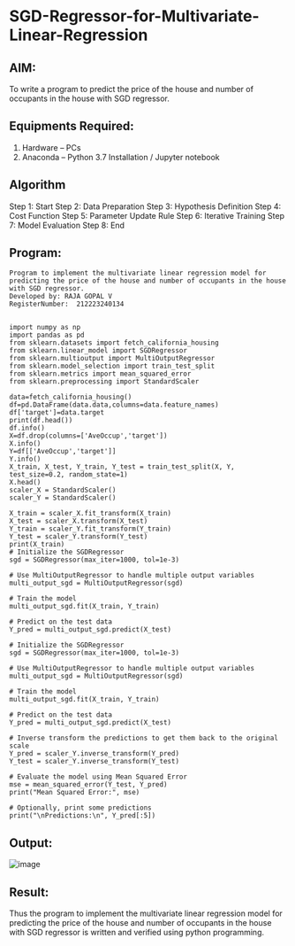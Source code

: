 # SGD-Regressor-for-Multivariate-Linear-Regression

## AIM:
To write a program to predict the price of the house and number of occupants in the house with SGD regressor.

## Equipments Required:
1. Hardware – PCs
2. Anaconda – Python 3.7 Installation / Jupyter notebook

## Algorithm
Step 1: Start
Step 2: Data Preparation
Step 3: Hypothesis Definition
Step 4: Cost Function
Step 5: Parameter Update Rule
Step 6: Iterative Training
Step 7: Model Evaluation
Step 8: End

## Program:
```
Program to implement the multivariate linear regression model for predicting the price of the house and number of occupants in the house with SGD regressor.
Developed by: RAJA GOPAL V
RegisterNumber:  212223240134


import numpy as np
import pandas as pd
from sklearn.datasets import fetch_california_housing
from sklearn.linear_model import SGDRegressor
from sklearn.multioutput import MultiOutputRegressor
from sklearn.model_selection import train_test_split
from sklearn.metrics import mean_squared_error
from sklearn.preprocessing import StandardScaler

data=fetch_california_housing()
df=pd.DataFrame(data.data,columns=data.feature_names)
df['target']=data.target
print(df.head())
df.info()
X=df.drop(columns=['AveOccup','target'])
X.info()
Y=df[['AveOccup','target']]
Y.info()
X_train, X_test, Y_train, Y_test = train_test_split(X, Y, test_size=0.2, random_state=1)
X.head()
scaler_X = StandardScaler()
scaler_Y = StandardScaler()

X_train = scaler_X.fit_transform(X_train)
X_test = scaler_X.transform(X_test)
Y_train = scaler_Y.fit_transform(Y_train)
Y_test = scaler_Y.transform(Y_test)
print(X_train)
# Initialize the SGDRegressor
sgd = SGDRegressor(max_iter=1000, tol=1e-3)

# Use MultiOutputRegressor to handle multiple output variables
multi_output_sgd = MultiOutputRegressor(sgd)

# Train the model
multi_output_sgd.fit(X_train, Y_train)

# Predict on the test data
Y_pred = multi_output_sgd.predict(X_test)

# Initialize the SGDRegressor
sgd = SGDRegressor(max_iter=1000, tol=1e-3)

# Use MultiOutputRegressor to handle multiple output variables
multi_output_sgd = MultiOutputRegressor(sgd)

# Train the model
multi_output_sgd.fit(X_train, Y_train)

# Predict on the test data
Y_pred = multi_output_sgd.predict(X_test)

# Inverse transform the predictions to get them back to the original scale
Y_pred = scaler_Y.inverse_transform(Y_pred)
Y_test = scaler_Y.inverse_transform(Y_test)

# Evaluate the model using Mean Squared Error
mse = mean_squared_error(Y_test, Y_pred)
print("Mean Squared Error:", mse)

# Optionally, print some predictions
print("\nPredictions:\n", Y_pred[:5])
```

## Output:

![image](https://github.com/user-attachments/assets/c5818b31-612f-4a55-b1a1-14e955159e36)



## Result:
Thus the program to implement the multivariate linear regression model for predicting the price of the house and number of occupants in the house with SGD regressor is written and verified using python programming.
